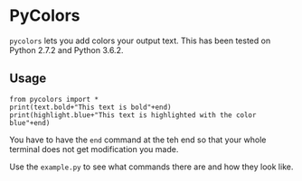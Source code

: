# PyColors

`pycolors` lets you add colors your output text. This has been tested on Python 2.7.2 and Python 3.6.2.

## Usage
 ```
 from pycolors import *
 print(text.bold+"This text is bold"+end)
 print(highlight.blue+"This text is highlighted with the color blue"+end) 
 ```
 You have to have the `end` command at the teh end so that your whole terminal does not get modification you made.
 
 Use the `example.py` to see what commands there are and how they look like.

